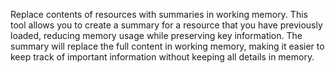 Replace contents of resources with summaries in working memory. This tool allows you to create a summary for a resource that you have previously loaded, reducing memory usage while preserving key information. The summary will replace the full content in working memory, making it easier to keep track of important information without keeping all details in memory.
